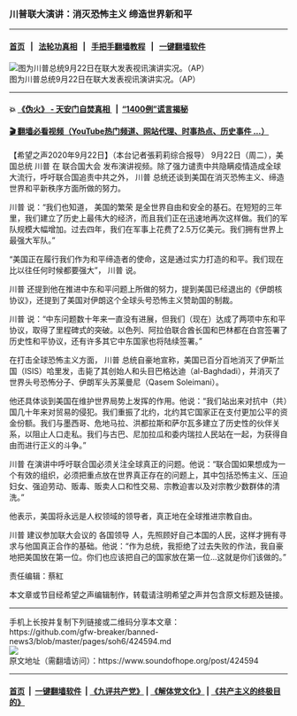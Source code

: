 ### 川普联大演讲：消灭恐怖主义 缔造世界新和平
------------------------

#### [首页](https://github.com/gfw-breaker/banned-news3/blob/master/README.md) &nbsp;&nbsp;|&nbsp;&nbsp; [法轮功真相](https://github.com/begood0513/basic/blob/master/README.md)  &nbsp;&nbsp;|&nbsp;&nbsp; [手把手翻墙教程](https://github.com/gfw-breaker/guides/wiki)  &nbsp;&nbsp;|&nbsp;&nbsp; [一键翻墙软件](https://github.com/gfw-breaker/nogfw/blob/master/README.md)  



<div><img alt="图为川普总统9月22日在联大发表视讯演讲实况。（AP）" src="https://img.soundofhope.org/2020-09/9-22-1-1600800067827.jpeg"/>
<br/><figcaption class="caption">
 图为川普总统9月22日在联大发表视讯演讲实况。（AP）
</figcaption></div><hr/>

#### 💥 [《伪火》 - 天安门自焚真相 ](http://158.247.195.190:10000/videos/blog/weihuo.html)&nbsp; |&nbsp; [“1400例”谎言揭秘  ](http://158.247.195.190:10000/videos/blog/jiexi1400.html)

#### [ 🎬  翻墙必看视频（YouTube热门频道、网站代理、时事热点、历史事件 ...）](https://github.com/gfw-breaker/links/blob/master/banned.md)

<div><div class="Content__Wrapper sc-1bvya0-0 grZQxZ">
 <p class="meta-top">
  <span class="meta">
   【希望之声2020年9月22日】（本台记者張莉莉综合报导）
  </span>
  9月22日（周二），美国总统
  <ok href="/term/1041">
   川普
  </ok>
  在
  <ok href="/term/13063">
   联合国大会
  </ok>
  发布演讲视频。除了强力谴责中共隐瞒疫情造成全球大流行，呼吁联合国追责中共之外，
  <ok href="/term/1041">
   川普
  </ok>
  总统还谈到美国在消灭恐怖主义、缔造世界和平新秩序方面所做的努力。
 </p>
 <p>
  <ok href="/term/1041">
   川普
  </ok>
  说：“我们也知道，
  <ok href="/term/381691">
   美国的繁荣
  </ok>
  是全世界自由和安全的基石。在短短的三年里，我们建立了历史上最伟大的经济，而且我们正在迅速地再次这样做。我们的军队规模大幅增加。过去四年，我们在军事上花费了2.5万亿美元。我们拥有世界上最强大军队。”
 </p>
 <div class="AD_Embed__Wrap-sc-1xslmin-0 igMuqX module desktop">
  <div>
  </div>
 </div>
 <p>
  “美国正在履行我们作为和平缔造者的使命，这是通过实力打造的和平。我们现在比以往任何时候都要强大”，
  <ok href="/term/1041">
   川普
  </ok>
  说。
 </p>
 <p>
  <ok href="/term/1041">
   川普
  </ok>
  还提到他在推进中东和平问题上所做的努力，提到美国已经退出的《伊朗核协议》，还提到了美国对伊朗这个全球头号恐怖主义赞助国的制裁。
 </p>
 <p>
  <ok href="/term/1041">
   川普
  </ok>
  说：“中东问题数十年来一直没有进展，但我们（现在）达成了两项中东和平协议，取得了里程碑式的突破。以色列、阿拉伯联合酋长国和巴林都在白宫签署了历史性和平协议，还有许多其它中东国家也将陆续签署。”
 </p>
 <p>
  在打击全球恐怖主义方面，
  <ok href="/term/1041">
   川普
  </ok>
  总统自豪地宣称，美国已百分百地消灭了伊斯兰国（ISIS）哈里发，击毙了其创始人和头目巴格达迪（al-Baghdadi），并消灭了世界头号恐怖分子、伊朗军头苏莱曼尼（Qasem Soleimani）。
 </p>
 <p>
  他还具体谈到美国在维护世界局势上发挥的作用。他说：“我们站出来对抗中（共）国几十年来对贸易的侵犯。我们重振了北约，北约其它国家正在支付更加公平的资金份额。我们与墨西哥、危地马拉、洪都拉斯和萨尔瓦多建立了历史性的伙伴关系，以阻止人口走私。我们与古巴、尼加拉瓜和委内瑞拉人民站在一起，为获得自由而进行正义的斗争。”
 </p>
 <p>
  <ok href="/term/1041">
   川普
  </ok>
  在演讲中呼吁联合国必须关注全球真正的问题。他说：“联合国如果想成为一个有效的组织，必须把重点放在世界真正存在的问题上，其中包括恐怖主义、压迫妇女、强迫劳动、贩毒、贩卖人口和性交易、宗教迫害以及对宗教少数群体的清洗。”
 </p>
 <p>
  他表示，美国将永远是人权领域的领导者，真正地在全球推进宗教自由。
 </p>
 <p>
  <ok href="/term/1041">
   川普
  </ok>
  建议参加联大会议的
  <ok href="/term/381685">
   各国领导
  </ok>
  人，先照顾好自己本国的人民，这样才拥有寻求与他国真正合作的基础。他说：“作为总统，我拒绝了过去失败的作法，我自豪地把美国放在第一位。你们也应该把自己的国家放在第一位...这就是你们该做的。”
 </p>
 <p class="meta-btm">
  责任编辑：蔡紅
 </p>
 <p class="meta-btm">
  本文章或节目经希望之声编辑制作，转载请注明希望之声并包含原文标题及链接。
 </p>
</div>
</div>
<hr/>
手机上长按并复制下列链接或二维码分享本文章：<br/>
https://github.com/gfw-breaker/banned-news3/blob/master/pages/soh6/424594.md <br/>
<a href='https://github.com/gfw-breaker/banned-news3/blob/master/pages/soh6/424594.md'><img src='https://github.com/gfw-breaker/banned-news3/blob/master/pages/soh6/424594.md.png'/></a> <br/>
原文地址（需翻墙访问）：https://www.soundofhope.org/post/424594


------------------------
#### [首页](https://github.com/gfw-breaker/banned-news3/blob/master/README.md) &nbsp;|&nbsp; [一键翻墙软件](https://github.com/gfw-breaker/nogfw/blob/master/README.md) &nbsp;| [《九评共产党》](https://github.com/gfw-breaker/9ping.md/blob/master/README.md#九评之一评共产党是什么) | [《解体党文化》](https://github.com/gfw-breaker/jtdwh.md/blob/master/README.md) | [《共产主义的终极目的》](https://github.com/gfw-breaker/gczydzjmd.md/blob/master/README.md)


<img src='http://gfw-breaker.win/banned-news3/pages/soh6/424594.md' width='0px' height='0px'/>